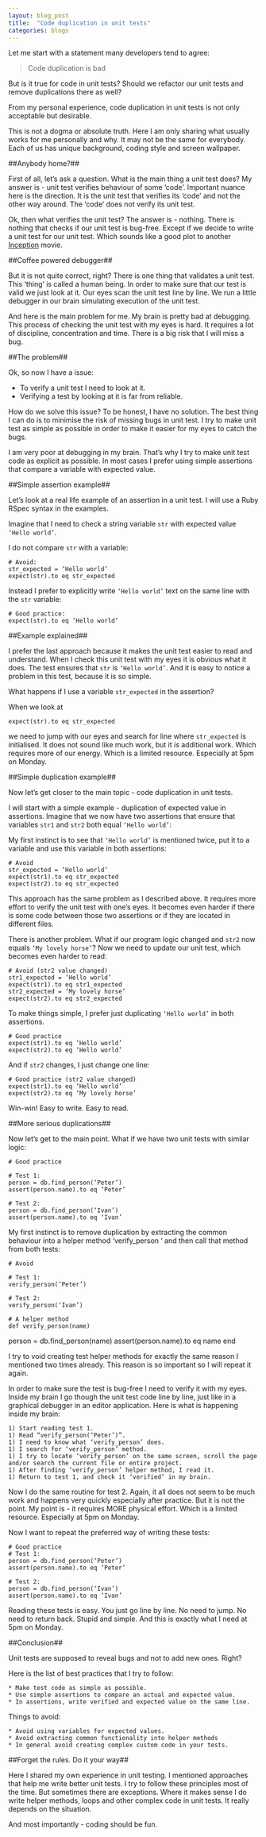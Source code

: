 ```yaml
---
layout: blog_post
title:  "Code duplication in unit tests"
categories: blogs
---
```


Let me start with a statement many developers tend to agree:

> Code duplication is bad

But is it true for code in unit tests? Should we refactor our unit tests and remove duplications there as well?

From my personal experience, code duplication in unit tests is not only acceptable but desirable.

This is not a dogma or absolute truth. Here I am only sharing what usually works for me personally and why. It may not be the same for everybody. Each of us has unique background, coding style and screen wallpaper.

##Anybody home?##

First of all, let’s ask a question. What is the main thing a unit test does? My answer is - unit test verifies behaviour of some ‘code’. Important nuance here is the direction. It is the unit test that verifies its ‘code’ and not the other way around. The ‘code’ does not verify its unit test.

Ok, then what verifies the unit test? The answer is - nothing. There is nothing that checks if our unit test is bug-free. Except if we decide to write a unit test for our unit test. Which sounds like a good plot to another [Inception](http://en.wikipedia.org/wiki/Inception) movie.

##Coffee powered debugger##

But it is not quite correct, right? There is one thing that validates a unit test. This ‘thing’ is called a human being. In order to make sure that our test is valid we just look at it. Our eyes scan the unit test line by line. We run a little debugger in our brain simulating execution of the unit test.

And here is the main problem for me. My brain is pretty bad at debugging. This process of checking the unit test with my eyes is hard. It requires a lot of discipline, concentration and time. There is a big risk that I will miss a bug.

##The problem##

Ok, so now I have a issue:

  * To verify a unit test I need to look at it.
  * Verifying a test by looking at it is far from reliable.

How do we solve this issue? To be honest, I have no solution. The best thing I can do is to minimise the risk of missing bugs in unit test. I try to make unit test as simple as possible in order to make it easier for my eyes to catch the bugs.

I am very poor at debugging in my brain. That’s why I try to make unit test code as explicit as possible. In most cases I prefer using simple assertions that compare a variable with expected value.

##Simple assertion example##

Let’s look at a real life example of an assertion in a unit test. I will use a Ruby RSpec syntax in the examples.

Imagine that I need to check a string variable `str` with expected value `‘Hello world’`.

I do not compare `str` with a variable:

    # Avoid:
    str_expected = ‘Hello world’
    expect(str).to eq str_expected

Instead I prefer to explicitly write `‘Hello world’` text on the same line with the `str` variable:

    # Good practice:
    expect(str).to eq ‘Hello world’

##Example explained##

I prefer the last approach because it makes the unit test easier to read and understand. When I check this unit test with my eyes it is obvious what it does. The test ensures that `str` is `‘Hello world’`. And it is easy to notice a problem in this test, because it is so simple.

What happens if I use a variable `str_expected` in the assertion?

When we look at

    expect(str).to eq str_expected

we need to jump with our eyes and search for line where `str_expected` is initialised. It does not sound like much work, but it *is* additional work. Which requires more of our energy. Which is a limited resource. Especially at 5pm on Monday.


##Simple duplication example##

Now let’s get closer to the main topic - code duplication in unit tests.

I will start with a simple example - duplication of expected value in assertions. Imagine that we now have two assertions that ensure that variables `str1` and `str2` both equal `‘Hello world’`:

My first instinct is to see that `‘Hello world’` is mentioned twice, put it to a variable and use this variable in both assertions:

    # Avoid
    str_expected = ‘Hello world’
    expect(str1).to eq str_expected
    expect(str2).to eq str_expected

This approach has the same problem as I described above. It requires more effort to verify the unit test with one’s eyes. It becomes even harder if there is some code between those two assertions or if they are located in different files.

There is another problem. What if our program logic changed and `str2` now equals `‘My lovely horse’`? Now we need to update our unit test, which becomes even harder to read:

    # Avoid (str2 value changed)
    str1_expected = ‘Hello world’
    expect(str1).to eq str1_expected
    str2_expected = ‘My lovely horse’
    expect(str2).to eq str2_expected

To make things simple, I prefer just duplicating `‘Hello world’` in both assertions.

    # Good practice
    expect(str1).to eq ‘Hello world’
    expect(str2).to eq ‘Hello world’

And if `str2` changes, I just change one line:

    # Good practice (str2 value changed)
    expect(str1).to eq ‘Hello world’
    expect(str2).to eq ‘My lovely horse’

Win-win! Easy to write. Easy to read.

##More serious duplications##

Now let’s get to the main point. What if we have two unit tests with similar logic:

    # Good practice

    # Test 1:
    person = db.find_person(‘Peter’)
    assert(person.name).to eq ‘Peter’

    # Test 2:
    person = db.find_person(‘Ivan’)
    assert(person.name).to eq ‘Ivan’

My first instinct is to remove duplication by extracting the common behaviour into a helper method ‘verify_person ‘ and then call that method from both tests:

    # Avoid

    # Test 1:
    verify_person(‘Peter’)

    # Test 2:
    verify_person(‘Ivan’)

    # A helper method
    def verify_person(name)
  person = db.find_person(name)
      assert(person.name).to eq name
    end

I try to void creating test helper methods for exactly the same reason I mentioned two times already. This reason is so important so I will repeat it again.

In order to make sure the test is bug-free I need to verify it with my eyes. Inside my brain I go though the unit test code line by line, just like in a graphical debugger in an editor application. Here is what is happening inside my brain:

    1) Start reading test 1.
    1) Read “verify_person(‘Peter’)”.
    1) I need to know what ‘verify_person’ does.
    1) I search for ‘verify_person’ method.
    1) I try to locate ‘verify_person’ on the same screen, scroll the page and/or search the current file or entire project.
    1) After finding ‘verify_person’ helper method, I read it.
    1) Return to test 1, and check it ‘verified’ in my brain.

Now I do the same routine for test 2. Again, it all does not seem to be much work and happens very quickly especially after practice. But it is not the point. My point is - it requires MORE physical effort. Which is a limited resource. Especially at 5pm on Monday.

Now I want to repeat the preferred way of writing these tests:

    # Good practice
    # Test 1:
    person = db.find_person(‘Peter’)
    assert(person.name).to eq ‘Peter’

    # Test 2:
    person = db.find_person(‘Ivan’)
    assert(person.name).to eq ‘Ivan’

Reading these tests is easy. You just go line by line. No need to jump. No need to return back. Stupid and simple. And this is exactly what I need at 5pm on Monday.

##Conclusion##

Unit tests are supposed to reveal bugs and not to add new ones. Right?

Here is the list of best practices that I try to follow:

    * Make test code as simple as possible.
    * Use simple assertions to compare an actual and expected value.
    * In assertions, write verified and expected value on the same line.

Things to avoid:

    * Avoid using variables for expected values.
    * Avoid extracting common functionality into helper methods
    * In general avoid creating complex custom code in your tests.

##Forget the rules. Do it your way##

Here I shared my own experience in unit testing. I mentioned approaches that help me write better unit tests. I try to follow these principles most of the time. But sometimes there are exceptions. Where it makes sense I do write helper methods, loops and other complex code in unit tests. It really depends on the situation.

And most importantly - coding should be fun.


